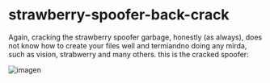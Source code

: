 # strawberry-spoofer-back-crack
Again, cracking the strawberry spoofer garbage, honestly (as always), does not know how to create your files well and termiandno doing any mirda, such as vision, strabwerry and many others.
this is the cracked spoofer: 


![imagen](https://user-images.githubusercontent.com/95001569/168955427-7cf782b5-090b-4036-adcd-d94c81344f75.png)

